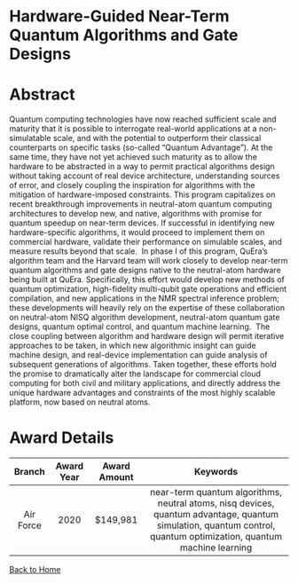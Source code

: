 
Hardware-Guided Near-Term Quantum Algorithms and Gate Designs
=============================================================

# Abstract


Quantum computing technologies have now reached sufficient scale and maturity that it is possible to interrogate real-world applications at a non-simulatable scale, and with the potential to outperform their classical counterparts on specific tasks (so-called “Quantum Advantage”). At the same time, they have not yet achieved such maturity as to allow the hardware to be abstracted in a way to permit practical algorithms design without taking account of real device architecture, understanding sources of error, and closely coupling the inspiration for algorithms with the mitigation of hardware-imposed constraints. This program capitalizes on recent breakthrough improvements in neutral-atom quantum computing architectures to develop new, and native, algorithms with promise for quantum speedup on near-term devices. If successful in identifying new hardware-specific algorithms, it would proceed to implement them on commercial hardware, validate their performance on simulable scales, and measure results beyond that scale.  In phase I of this program, QuEra’s algorithm team and the Harvard team will work closely to develop near-term quantum algorithms and gate designs native to the neutral-atom hardware being built at QuEra. Specifically, this effort would develop new methods of quantum optimization, high-fidelity multi-qubit gate operations and efficient compilation, and new applications in the NMR spectral inference problem; these developments will heavily rely on the expertise of these collaboration on neutral-atom NISQ algorithm development, neutral-atom quantum gate designs, quantum optimal control, and quantum machine learning.  The close coupling between algorithm and hardware design will permit iterative approaches to be taken, in which new algorithmic insight can guide machine design, and real-device implementation can guide analysis of subsequent generations of algorithms. Taken together, these efforts hold the promise to dramatically alter the landscape for commercial cloud computing for both civil and military applications, and directly address the unique hardware advantages and constraints of the most highly scalable platform, now based on neutral atoms.  

# Award Details

|Branch|Award Year|Award Amount|Keywords|
| :---: | :---: | :---: | :---: |
|Air Force|2020|$149,981|near-term quantum algorithms, neutral atoms, nisq devices, quantum advantage, quantum simulation, quantum control, quantum optimization, quantum machine learning|
  
  


[Back to Home](https://github.com/chrischow/dod_sbir_awards/DJ/#1610)